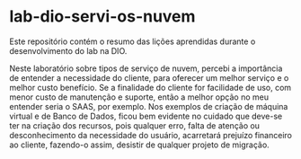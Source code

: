 # lab-dio-servi-os-nuvem
Este repositório contém o resumo das lições aprendidas durante o desenvolvimento do lab na DIO.

Neste laboratório sobre tipos de serviço de nuvem, percebi a importância de entender a necessidade do cliente, para oferecer um melhor serviço e o melhor custo benefício. 
Se a finalidade do cliente for facilidade de uso, com menor custo de manutenção e suporte, então a melhor opção no meu entender seria o SAAS, por exemplo. 
Nos exemplos de criação de máquina virtual e de Banco de Dados, ficou bem evidente no cuidado que deve-se ter na criação dos recursos, pois qualquer erro, falta de atenção ou desconhecimento da necessidade do usuário, acarretará prejuízo financeiro ao cliente, fazendo-o assim, desistir de qualquer projeto de migração.

